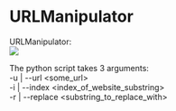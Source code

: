 # URLManipulator
URLManipulator:\
![](https://imgur.com/a/N05sFSQ)


The python script takes 3 arguments:\
-u | --url <some_url>\
-i | --index <index_of_website_substring>\
-r | --replace <substring_to_replace_with>
